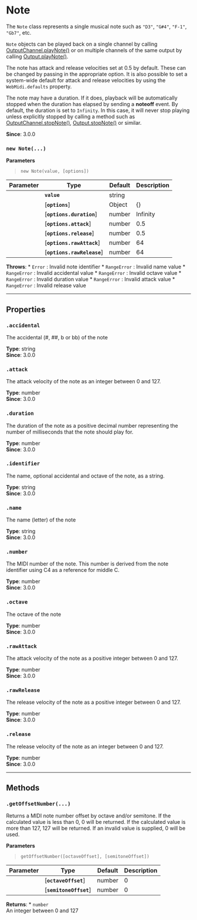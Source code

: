 
# Note

The `Note` class represents a single musical note such as `"D3"`, `"G#4"`, `"F-1"`, `"Gb7"`, etc.

`Note` objects can be played back on a single channel by calling
[OutputChannel.playNote()](OutputChannel#playNote) or on multiple channels of the same
output by calling [Output.playNote()](Output#playNote).

The note has attack and release velocities set at 0.5 by default. These can be changed by passing
in the appropriate option. It is also possible to set a system-wide default for attack and
release velocities by using the `WebMidi.defaults` property.

The note may have a duration. If it does, playback will be automatically stopped when the
duration has elapsed by sending a **noteoff** event. By default, the duration is set to
`Infinity`. In this case, it will never stop playing unless explicitly stopped by calling a
method such as [OutputChannel.stopNote()](OutputChannel#stopNote),
[Output.stopNote()](Output#stopNote) or similar.

**Since**: 3.0.0



### `new Note(...)`


  **Parameters**

  > `new Note(value, [options])`

  | Parameter    | Type      | Default      | Description  |
  | ------------ | ------------ | ------------ | ------------ |
    |**`value`** |string||The value used to create the note. If an identifier string is used, it must start with the note letter, optionally followed by an accidental and followed by the octave number (`"C3"`, `"G#4"`, `"F-1"`, `"Db7"`, etc.). If a number is used, it must be an integer between 0 and 127. In this case, middle C is considered to be C4 (note number 60).|
    |[**`options`**] |Object|{}||
    |[**`options.duration`**] |number|Infinity|The number of milliseconds before the note should be explicitly stopped.|
    |[**`options.attack`**] |number|0.5|The note's attack velocity as a float between 0 and 1. If you wish to use an integer between 0 and 127, use the `rawAttack` option instead. If both `attack` and `rawAttack` are specified, the latter has precedence.|
    |[**`options.release`**] |number|0.5|The note's release velocity as a float between 0 and 1. If you wish to use an integer between 0 and 127, use the `rawRelease` option instead. If both `release` and `rawRelease` are specified, the latter has precedence.|
    |[**`options.rawAttack`**] |number|64|The note's attack velocity as an integer between 0 and 127. If you wish to use a float between 0 and 1, use the `release` option instead. If both `attack` and `rawAttack` are specified, the latter has precedence.|
    |[**`options.rawRelease`**] |number|64|The note's release velocity as an integer between 0 and 127. If you wish to use a float between 0 and 1, use the `release` option instead. If both `release` and `rawRelease` are specified, the latter has precedence.|


  **Throws**:
    * `Error` : Invalid note identifier
    * `RangeError` : Invalid name value
    * `RangeError` : Invalid accidental value
    * `RangeError` : Invalid octave value
    * `RangeError` : Invalid duration value
    * `RangeError` : Invalid attack value
    * `RangeError` : Invalid release value

***

## Properties

### `.accidental`

The accidental (#, ##, b or bb) of the note

**Type**: string<br />
**Since**: 3.0.0<br />


### `.attack`

The attack velocity of the note as an integer between 0 and 127.

**Type**: number<br />
**Since**: 3.0.0<br />


### `.duration`

The duration of the note as a positive decimal number representing the number of milliseconds
that the note should play for.

**Type**: number<br />
**Since**: 3.0.0<br />


### `.identifier`

The name, optional accidental and octave of the note, as a string.

**Type**: string<br />
**Since**: 3.0.0<br />


### `.name`

The name (letter) of the note

**Type**: string<br />
**Since**: 3.0.0<br />


### `.number`

The MIDI number of the note. This number is derived from the note identifier using C4 as a
reference for middle C.

**Type**: number<br />
**Since**: 3.0.0<br />


### `.octave`

The octave of the note

**Type**: number<br />
**Since**: 3.0.0<br />


### `.rawAttack`

The attack velocity of the note as a positive integer between 0 and 127.

**Type**: number<br />
**Since**: 3.0.0<br />


### `.rawRelease`

The release velocity of the note as a positive integer between 0 and 127.

**Type**: number<br />
**Since**: 3.0.0<br />


### `.release`

The release velocity of the note as an integer between 0 and 127.

**Type**: number<br />
**Since**: 3.0.0<br />



***

## Methods

### `.getOffsetNumber(...)`

Returns a MIDI note number offset by octave and/or semitone. If the calculated value is less
than 0, 0 will be returned. If the calculated value is more than 127, 127 will be returned. If
an invalid value is supplied, 0 will be used.


  **Parameters**

  > `getOffsetNumber([octaveOffset], [semitoneOffset])`

  | Parameter    | Type      | Default      | Description  |
  | ------------ | ------------ | ------------ | ------------ |
    |[**`octaveOffset`**] |number|0|An integer to offset the note number by octave.|
    |[**`semitoneOffset`**] |number|0|An integer to offset the note number by semitone.|




**Returns**: * `number`<br />An integer between 0 and 127




